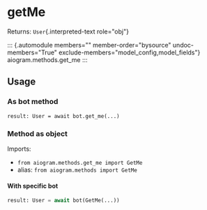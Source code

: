 # getMe

Returns: `User`{.interpreted-text role="obj"}

::: {.automodule members="" member-order="bysource" undoc-members="True" exclude-members="model_config,model_fields"}
aiogram.methods.get_me
:::

## Usage

### As bot method

``` 
result: User = await bot.get_me(...)
```

### Method as object

Imports:

-   `from aiogram.methods.get_me import GetMe`
-   alias: `from aiogram.methods import GetMe`

#### With specific bot

``` python
result: User = await bot(GetMe(...))
```

